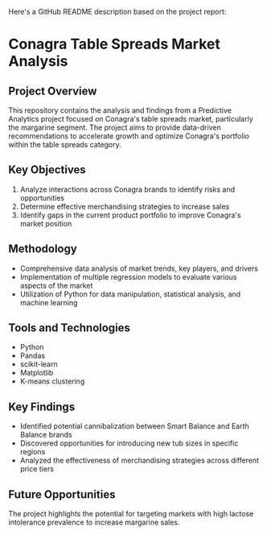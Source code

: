 Here's a GitHub README description based on the project report:

# Conagra Table Spreads Market Analysis

## Project Overview
This repository contains the analysis and findings from a Predictive Analytics project focused on Conagra's table spreads market, particularly the margarine segment. The project aims to provide data-driven recommendations to accelerate growth and optimize Conagra's portfolio within the table spreads category.

## Key Objectives
1. Analyze interactions across Conagra brands to identify risks and opportunities
2. Determine effective merchandising strategies to increase sales
3. Identify gaps in the current product portfolio to improve Conagra's market position

## Methodology
- Comprehensive data analysis of market trends, key players, and drivers
- Implementation of multiple regression models to evaluate various aspects of the market
- Utilization of Python for data manipulation, statistical analysis, and machine learning

## Tools and Technologies
- Python
- Pandas
- scikit-learn
- Matplotlib
- K-means clustering

## Key Findings
- Identified potential cannibalization between Smart Balance and Earth Balance brands
- Discovered opportunities for introducing new tub sizes in specific regions
- Analyzed the effectiveness of merchandising strategies across different price tiers

## Future Opportunities
The project highlights the potential for targeting markets with high lactose intolerance prevalence to increase margarine sales.

